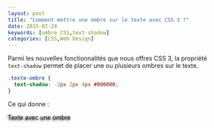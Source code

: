 ```yaml
---
layout: post
title: "Comment mettre une ombre sur le texte avec CSS 3 ?"
date: 2015-07-24
keywords: [ombre CSS,text-shadow]
categories: [CSS,Web Design]
---
```


Parmi les nouvelles fonctionnalités que nous offres CSS 3, la propriété `text-shadow` permet de placer une ou plusieurs ombres sur le texte.

```css
.texte-ombre {
  text-shadow: -2px 2px 4px #000000;
}
```

Ce qui donne :
<div class="result">
  <p style="text-shadow: -2px 2px 4px #000000;">
    Texte avec une ombre
  </p>
</div>

<!-- more -->
